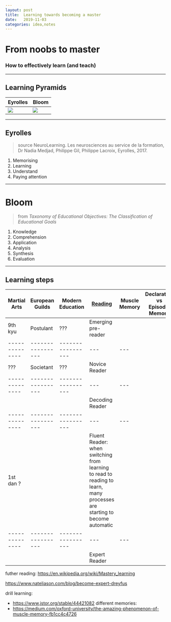 ```yaml
---
layout: post
title:  Learning towards becoming a master
date:   2019-11-03
categories: idea,notes
---
```


# From noobs to master

### How to effectively learn (and teach)

---

## Learning Pyramids

| Eyrolles      | Bloom       |
|---------------|-------------|
| ![][Eyrolles] | ![][Bloom]  |

[Eyrolles]:https://www.lemonlearning.fr/storage/nova/attachments/capture-decran-2019-12-04-a-165934-5de7d80249827.png
[Bloom]:https://sites.rhodes.edu/sites/sitesd8/files/academicsupport/dreamstime_xxl_57664339.jpg

----

## Eyrolles 

> source NeuroLearning. Les neurosciences au service de la formation, Dr Nadia Medjad, Philippe Gil, Philippe Lacroix, Eyrolles, 2017.

1. Memorising
2. Learning
3. Understand
4. Paying attention

----

# Bloom

> from *Taxonomy of Educational Objectives: The Classification of Educational Goals*

1.	Knowledge
2.	Comprehension
3.	Application
4.	Analysis
5.	Synthesis
6.	Evaluation

---

## Learning steps

| Martial Arts | European Guilds | Modern Education| [Reading](https://en.wikipedia.org/wiki/Learning_to_read)  | Muscle Memory | Declarative vs Episodic Memory |
|--------------|-----------------|-----------------|---|---|---|
| 9th kyu      |   Postulant     |       ???       | Emerging pre-reader |    |    |
|--------------|-----------------|-----------------|---|---|
|     ???      |   Societant     |       ???       | Novice Reader |    |    |
|--------------|-----------------|-----------------|---|---|
|              |                 |                 |Decoding Reader|       |    |
|--------------|-----------------|-----------------|---|---|
| 1st dan ?    |                 |                 |Fluent Reader: when switching from learning to read to reading to learn,  many processes are starting to become automatic|       |    |
|--------------|-----------------|-----------------|---|---|
|              |                 |                 |Expert Reader|      |    |

futher reading:
https://en.wikipedia.org/wiki/Mastery_learning

https://www.nateliason.com/blog/become-expert-dreyfus

drill learning:    
* https://www.jstor.org/stable/44421082
different memories:    
* https://medium.com/oxford-university/the-amazing-phenomenon-of-muscle-memory-fb1cc4c4726
